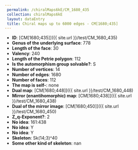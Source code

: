 ```yaml
--- 
 permalink: /chiralMaps6kE/CM_1680_435 
 collection: chiralMaps6kE
 layout: dataEntry
 title: Chiral maps up to 6000 edges - CM[1680;435]
---
```


- **ID**: [CM[1680;435]]({{ site.url }}/test/CM_1680_435)
- **Genus of the underlying surface**: 778
- **Length of the face**: 30
- **Valency**: 240
- **Length of the Petrie polygon**: 112
- **Is the automorphism group solvable?**: S
- **Number of vertices**: 14
- **Number of edges**: 1680
- **Number of faces**: 112
- **The map is self-**: none
- **Dual map**: [CM[1680;448]]({{ site.url }}/test/CM_1680_448)
- **Mirror (enantihomorphic) map**: [CM[1680;438]]({{ site.url }}/test/CM_1680_438)
- **Dual of the mirror image**: [CM[1680;450]]({{ site.url }}/test/CM_1680_450)
- **Z_q-Exponent?**: 2
- **No idea**:  161:438
- **No idea**: Y
- **No idea**: Y
- **Skeleton**: Sk(14;3)^40
- **Some other kind of skeleton**: nan
